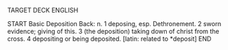 TARGET DECK
ENGLISH

START
Basic
Deposition
Back: n. 1 deposing, esp. Dethronement. 2 sworn evidence; giving of this. 3 (the deposition) taking down of christ from the cross. 4 depositing or being deposited. [latin: related to *deposit]
END
